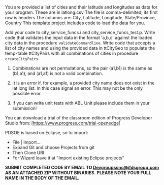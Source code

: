 You are provided a list of cities and their latitude and longitudes as data for your program.
These are in latlong.csv
The file is comma-delimited, its first row is headers
The columns are:
City, Latitude, Longitude, State/Province, Country
This template project includes code to load the data for you.

Add your code to city_service_funcs.i and city_service_funcs_test.p.
Write code that validates the input data in the format 'a,b,c' against the loaded city data in the procedure <code>validateCommandline</code>.
Write code that accepts a list of city names and using the provided data in ttCityGeo to populate the temp-table ttCityPairs with all combinations of cities in procedure <code>createCityPairs</code>.

1. Combinations are not permutations, so the pair (a1,b1) is the same as (b1,a1), and (a1,a1) is not a valid combination.

2.  It is an error if, for example, a provided city name does not exist in the lat long list.  In this case signal an error.  This may not be the only possible error.

3.  If you can write unit tests with ABL Unit please include them in your submission!  

You can download a trial of the classroom edition of Progress Developer Studio from:
[https://www.progress.com/trial-openedge]

PDSOE is based on Eclipse, so to import:
- File | Import...
- Expand Git and choose Projects from git
- Then Clone URI
- For Wizard leave it at "Import existing Eclipse projects"

**SUBMIT COMPLETED CODE BY EMAIL TO Devgroupssnc@ifdsgroup.com AS AN ATTACHED ZIP WITHOUT BINARIES.**
**PLEASE NOTE YOUR FULL NAME IN THE BODY OF THE EMAIL.**
